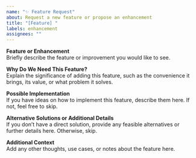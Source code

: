 ```yaml
---
name: "✨ Feature Request"
about: Request a new feature or propose an enhancement
title: "[Feature] "
labels: enhancement
assignees: ""
---
```


**Feature or Enhancement**  
Briefly describe the feature or improvement you would like to see.

**Why Do We Need This Feature?**  
Explain the significance of adding this feature, such as the convenience it brings, its value, or what problem it solves.

**Possible Implementation**  
If you have ideas on how to implement this feature, describe them here. If not, feel free to skip.

**Alternative Solutions or Additional Details**  
If you don’t have a direct solution, provide any feasible alternatives or further details here. Otherwise, skip.

**Additional Context**  
Add any other thoughts, use cases, or notes about the feature here.
